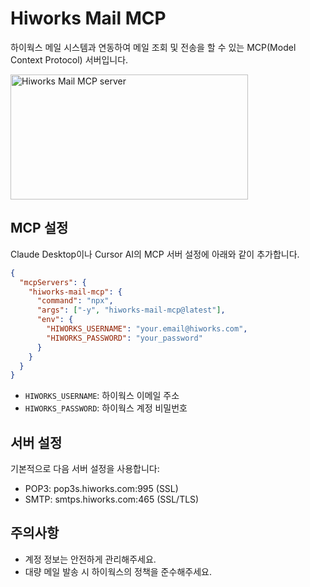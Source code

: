 # Hiworks Mail MCP

하이웍스 메일 시스템과 연동하여 메일 조회 및 전송을 할 수 있는 MCP(Model Context Protocol) 서버입니다.

<a href="https://glama.ai/mcp/servers/@beylessai/hiworks-mcp">
  <img width="380" height="200" src="https://glama.ai/mcp/servers/@beylessai/hiworks-mcp/badge" alt="Hiworks Mail MCP server" />
</a>

## MCP 설정

Claude Desktop이나 Cursor AI의 MCP 서버 설정에 아래와 같이 추가합니다.

```json
{
  "mcpServers": {
    "hiworks-mail-mcp": {
      "command": "npx",
      "args": ["-y", "hiworks-mail-mcp@latest"],
      "env": {
        "HIWORKS_USERNAME": "your.email@hiworks.com",
        "HIWORKS_PASSWORD": "your_password"
      }
    }
  }
}
```

- `HIWORKS_USERNAME`: 하이웍스 이메일 주소
- `HIWORKS_PASSWORD`: 하이웍스 계정 비밀번호

## 서버 설정

기본적으로 다음 서버 설정을 사용합니다:

- POP3: pop3s.hiworks.com:995 (SSL)
- SMTP: smtps.hiworks.com:465 (SSL/TLS)

## 주의사항

- 계정 정보는 안전하게 관리해주세요.
- 대량 메일 발송 시 하이웍스의 정책을 준수해주세요.